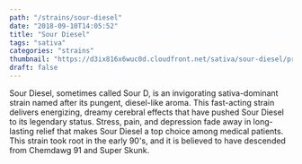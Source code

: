 ```yaml
---
path: "/strains/sour-diesel"
date: "2018-09-10T14:05:52"
title: "Sour Diesel"
tags: "sativa"
categories: "strains"
thumbnail: "https://d3ix816x6wuc0d.cloudfront.net/sativa/sour-diesel/primary?width=480"
draft: false
---
```

Sour Diesel, sometimes called Sour D, is an invigorating sativa-dominant strain named after its pungent, diesel-like aroma. This fast-acting strain delivers energizing, dreamy cerebral effects that have pushed Sour Diesel to its legendary status. Stress, pain, and depression fade away in long-lasting relief that makes Sour Diesel a top choice among medical patients. This strain took root in the early 90's, and it is believed to have descended from Chemdawg 91 and Super Skunk.